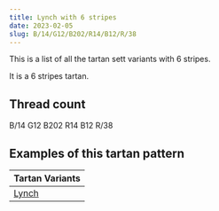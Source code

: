 ```yaml
---
title: Lynch with 6 stripes
date: 2023-02-05
slug: B/14/G12/B202/R14/B12/R/38
---
```

This is a list of all the tartan sett variants with 6 stripes.

It is a 6 stripes tartan.


## Thread count
B/14 G12 B202 R14 B12 R/38

## Examples of this tartan pattern

| Tartan Variants |
|---------------|
| [Lynch](/variants/b/14/g12/b202/r14/b12/r/38-b304080-g006030-rc00000)||

